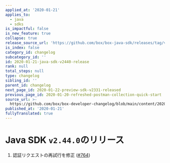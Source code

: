```yaml
---
applied_at: '2020-01-21'
applies_to:
  - java
  - sdks
is_impactful: false
is_new_feature: true
collapse: true
release_source_url: 'https://github.com/box/box-java-sdk/releases/tag/v2.44.0'
is_index: false
category_id: changelog
subcategory_id: ''
id: 2020-01-21-java-sdk-v2440-release
rank: null
total_steps: null
type: changelog
sibling_id: ''
parent_id: changelog
next_page_id: 2020-01-22-preview-sdk-v2331-released
previous_page_id: 2020-01-20-refreshed-postman-collection-quick-start
source_url: >-
  https://github.com/box/box-developer-changelog/blob/main/content/2020/01-21-java-sdk-v2440-release.md
published_at: '2020-01-21'
fullyTranslated: true
---
```

# Java SDK `v2.44.0`のリリース

1. 認証リクエストの再試行を修正 ([#764](https://github.com/box/box-java-sdk/pull/764))
